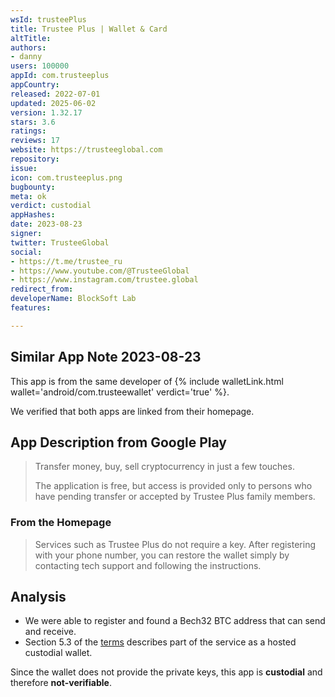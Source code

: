 ```yaml
---
wsId: trusteePlus
title: Trustee Plus | Wallet & Card
altTitle: 
authors:
- danny
users: 100000
appId: com.trusteeplus
appCountry: 
released: 2022-07-01
updated: 2025-06-02
version: 1.32.17
stars: 3.6
ratings: 
reviews: 17
website: https://trusteeglobal.com
repository: 
issue: 
icon: com.trusteeplus.png
bugbounty: 
meta: ok
verdict: custodial
appHashes: 
date: 2023-08-23
signer: 
twitter: TrusteeGlobal
social:
- https://t.me/trustee_ru
- https://www.youtube.com/@TrusteeGlobal
- https://www.instagram.com/trustee.global
redirect_from: 
developerName: BlockSoft Lab
features: 

---
```


## Similar App Note 2023-08-23

This app is from the same developer of {% include walletLink.html wallet='android/com.trusteewallet' verdict='true' %}. 

We verified that both apps are linked from their homepage.

## App Description from Google Play

> Transfer money, buy, sell cryptocurrency in just a few touches.
>
> The application is free, but access is provided only to persons who have pending transfer or accepted by Trustee Plus family members.

### From the Homepage

> Services such as Trustee Plus do not require a key. After registering with your phone number, you can restore the wallet simply by contacting tech support and following the instructions.

## Analysis 

- We were able to register and found a Bech32 BTC address that can send and receive. 
- Section 5.3 of the [terms](https://trusteeglobal.eu/terms-of-use/) describes part of the service as a hosted custodial wallet.

Since the wallet does not provide the private keys, this app is **custodial** and therefore **not-verifiable**.

